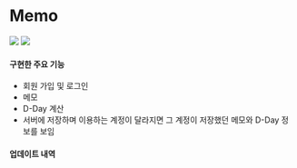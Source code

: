 # Memo
<img src="https://img.shields.io/badge/Kotlin-7F52FF?style=flat-square&logo=Kotlin&logoColor=FFFFFF"/>    <img src="https://img.shields.io/badge/Firebase-FFCA28?style=flat-square&logo=Firebase&logoColor=FFFFFF"/>

#### 구현한 주요 기능
* 회원 가입 및 로그인  
* 메모
* D-Day 계산  
* 서버에 저장하며 이용하는 계정이 달라지면 그 계정이 저장했던 메모와 D-Day 정보를 보임

#### 업데이트 내역
